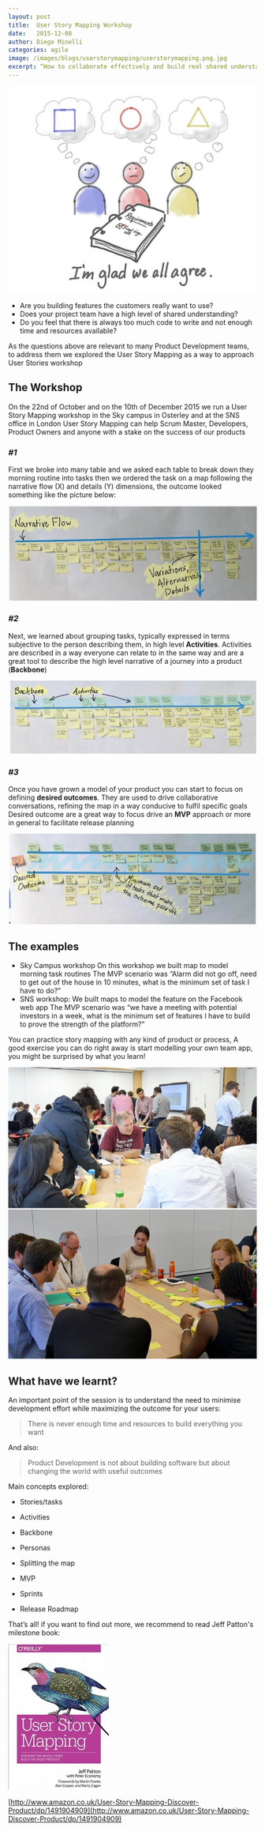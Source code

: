 ```yaml
---
layout: post
title:  User Story Mapping Workshop
date:   2015-12-08
author: Diego Minelli
categories: agile
image: /images/blogs/userstorymapping/userstorymapping.png.jpg
excerpt: “How to collaborate effectively and build real shared understanding”
---
```

![shared](/images/blogs/userstorymapping/sharedunderstanding.png)

* Are you building features the customers really want to use?
* Does your project team have a high level of shared understanding?
* Do you feel that there is always too much code to write and not enough time and resources available?

As the questions above are relevant to many Product Development teams, 
to address them we explored the User Story Mapping as a way to approach User Stories workshop

## The Workshop
On the 22nd of October and on the 10th of December 2015 we run a User Story Mapping workshop 
in the Sky campus in Osterley and at the SNS office in London 
User Story Mapping can help Scrum Master, Developers, Product Owners and anyone with a stake 
on the success of our products

### *#1*
First we broke into many table and we asked each table to break down they morning routine into tasks
then we ordered the task on a map following the narrative flow (X) and details (Y) dimensions,
the outcome looked something like the picture below:

![shared](/images/blogs/userstorymapping/map1.jpg)

### *#2*
Next, we learned about grouping tasks, typically expressed in terms subjective to the person 
describing them, in high level **Activities**.
Activities are described in a way everyone can relate to in the same way and are a great tool to 
describe the high level narrative of a journey into a product (**Backbone**)

![shared](/images/blogs/userstorymapping/map2.jpg)

### *#3*
Once you have grown a model of your product you can start to focus on defining **desired outcomes**. 
They are used to drive collaborative conversations, refining the map in a way conducive 
to fulfil specific goals
Desired outcome are a great way to focus drive an **MVP** approach or more in general to facilitate release planning 

![shared](/images/blogs/userstorymapping/map3.jpg)

## The examples

* Sky Campus workshop
On this workshop we built map to model morning task routines
The MVP scenario was “Alarm did not go off, need to get out of the house in 10 minutes, what is the minimum set of task I have to do?” 
* SNS workshop:
We built maps to model the feature on the Facebook web app
The MVP scenario was “we have a meeting with potential investors in a week, what is the minimum set of features I have to build to prove the strength of the platform?” 

You can practice story mapping with any kind of product or process, 
A good exercise you can do right away is start modelling your own team app, 
you might be surprised by what you learn!

![shared](/images/blogs/userstorymapping/blog1.jpg)
![shared](/images/blogs/userstorymapping/blog2.jpg)

## What have we learnt?

An important point of the session is to understand the need to minimise development effort while maximizing the outcome for your users:

> There is never enough time and resources to build everything you want

And also:

> Product Development is not about building software but about changing the world with useful outcomes

Main concepts explored:

* Stories/tasks

* Activities

* Backbone

* Personas

* Splitting the map

* MVP 

* Sprints

* Release Roadmap

That’s all! 
if you want to find out more, we recommend to read Jeff Patton's milestone book:

![shared](/images/blogs/userstorymapping/book.jpg)

[http://www.amazon.co.uk/User-Story-Mapping-Discover-Product/dp/1491904909](http://www.amazon.co.uk/User-Story-Mapping-Discover-Product/dp/1491904909)
